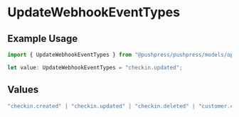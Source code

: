 # UpdateWebhookEventTypes

## Example Usage

```typescript
import { UpdateWebhookEventTypes } from "@pushpress/pushpress/models/operations";

let value: UpdateWebhookEventTypes = "checkin.updated";
```

## Values

```typescript
"checkin.created" | "checkin.updated" | "checkin.deleted" | "customer.created" | "customer.updated" | "customer.deleted" | "app.installed" | "app.uninstalled"
```